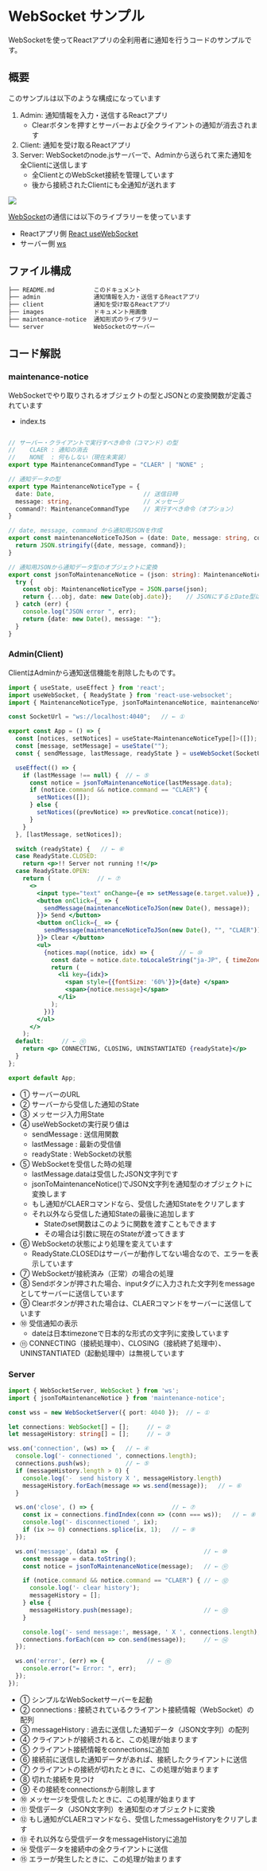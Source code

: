 # WebSocket サンプル

WebSocketを使ってReactアプリの全利用者に通知を行うコードのサンプルです。

## 概要

このサンプルは以下のような構成になっています

1. Admin: 通知情報を入力・送信するReactアプリ
   - Clearボタンを押すとサーバーおよび全クライアントの通知が消去されます
2. Client: 通知を受け取るReactアプリ
3. Server: WebSocketのnode.jsサーバーで、Adminから送られて来た通知を全Clientに送信します
   - 全ClientとのWebScket接続を管理しています
   - 後から接続されたClientにも全通知が送れます

![](/images/ws_sample.png)

[WebSocket](https://developer.mozilla.org/ja/docs/Web/API/WebSockets_API)の通信には以下のライブラリーを使っています

- Reactアプリ側 [React useWebSocket](https://github.com/robtaussig/react-use-websocket)
- サーバー側 [ws](https://github.com/websockets/ws)


## ファイル構成

```txt
├── README.md           このドキュメント
├── admin               通知情報を入力・送信するReactアプリ
├── client              通知を受け取るReactアプリ
├── images              ドキュメント用画像
├── maintenance-notice  通知形式のライブラリー
└── server              WebSocketのサーバー
```

## コード解説

### maintenance-notice

WebSocketでやり取りされるオブジェクトの型とJSONとの変換関数が定義されています

- index.ts

```ts

// サーバー・クライアントで実行すべき命令（コマンド）の型
//    CLAER : 通知の消去
//    NONE  : 何もしない（現在未実装）
export type MaintenanceCommandType = "CLAER" | "NONE" ;

// 通知データの型
export type MaintenanceNoticeType = {
  date: Date,                         // 送信日時
  message: string,                    // メッセージ
  command?: MaintenanceCommandType    // 実行すべき命令（オプション）
}

// date, message, command から通知用JSONを作成
export const maintenanceNoticeToJSon = (date: Date, message: string, command?: MaintenanceCommandType): string => {
  return JSON.stringify({date, message, command});
}

// 通知用JSONから通知データ型のオブジェクトに変換
export const jsonToMaintenanceNotice = (json: string): MaintenanceNoticeType => {
  try {
    const obj: MaintenanceNoticeType = JSON.parse(json);
    return {...obj, date: new Date(obj.date)};    // JSONにするとDate型は文字列なってしまうので、Dateに戻す
  } catch (err) {
    console.log("JSON error ", err);
    return {date: new Date(), message: ""};
  }
}
```


### Admin(Client)

ClientはAdminから通知送信機能を削除したものです。


```jsx
import { useState, useEffect } from 'react';
import useWebSocket, { ReadyState } from 'react-use-websocket';
import { MaintenanceNoticeType, jsonToMaintenanceNotice, maintenanceNoticeToJSon } from 'maintenance-notice';

const SocketUrl = "ws://localhost:4040";   // ← ①

export const App = () => {
  const [notices, setNotices] = useState<MaintenanceNoticeType[]>([]);      // ← ②
  const [message, setMessage] = useState("");                               // ← ③
  const { sendMessage, lastMessage, readyState } = useWebSocket(SocketUrl); // ← ④

  useEffect(() => {
    if (lastMessage !== null) {  // ← ⑤
      const notice = jsonToMaintenanceNotice(lastMessage.data);
      if (notice.command && notice.command == "CLAER") {
        setNotices([]);
      } else {
        setNotices((prevNotice) => prevNotice.concat(notice));
      }
    }
  }, [lastMessage, setNotices]);

  switch (readyState) {   // ← ⑥
  case ReadyState.CLOSED:
    return <p>!! Server not running !!</p>
  case ReadyState.OPEN:
    return (             // ← ⑦
      <>
        <input type="text" onChange={e => setMessage(e.target.value)} />
        <button onClick={_ => {
          sendMessage(maintenanceNoticeToJSon(new Date(), message));      // ← ⑧
        }}> Send </button>
        <button onClick={_ => {
          sendMessage(maintenanceNoticeToJSon(new Date(), "", "CLAER"));  // ← ⑨
        }}> Clear </button>
        <ul>
          {notices.map((notice, idx) => {       // ← ⑩
            const date = notice.date.toLocaleString("ja-JP", { timeZone: "Asia/Tokyo" });
            return (
              <li key={idx}>
                <span style={{fontSize: '60%'}}>{date} </span>
                <span>{notice.message}</span>
              </li>
            );
          })}
        </ul>
      </>
    );
  default:     // ← ⑪
    return <p> CONNECTING, CLOSING, UNINSTANTIATED {readyState}</p>
  }
};

export default App;
```

- ① サーバーのURL
- ② サーバーから受信した通知のState
- ③ メッセージ入力用State
- ④ useWebSocketの実行戻り値は
   - sendMessage : 送信用関数
   - lastMessage : 最新の受信値
   - readyState : WebSocketの状態
- ⑤ WebSocketを受信した時の処理
    - lastMessage.dataは受信したJSON文字列です
    - jsonToMaintenanceNotice()でJSON文字列を通知型のオブジェクトに変換します
    - もし通知がCLAERコマンドなら、受信した通知Stateをクリアします
    - それ以外なら受信した通知Stateの最後に追加します
       - Stateのset関数はこのように関数を渡すこともできます
       - その場合は引数に現在のStateが渡ってきます
- ⑥ WebSocketの状態により処理を変えています
     - ReadyState.CLOSEDはサーバーが動作してない場合なので、エラーを表示しています
- ⑦ WebSocketが接続済み（正常）の場合の処理
- ⑧ Sendボタンが押された場合、inputタグに入力された文字列をmessageとしてサーバーに送信しています
- ⑨ Clearボタンが押された場合は、CLAERコマンドをサーバーに送信しています
- ⑩ 受信通知の表示
   - dateは日本timezoneで日本的な形式の文字列に変換しています
- ⑪ CONNECTING（接続処理中）、CLOSING（接続終了処理中）、UNINSTANTIATED（起動処理中）は無視しています


### Server

```ts
import { WebSocketServer, WebSocket } from 'ws';
import { jsonToMaintenanceNotice } from 'maintenance-notice';

const wss = new WebSocketServer({ port: 4040 });  // ← ①

let connections: WebSocket[] = [];     // ← ②
let messageHistory: string[] = [];     // ← ③

wss.on('connection', (ws) => {   // ← ④
  console.log('- connectioned ', connections.length);
  connections.push(ws);          // ← ⑤
  if (messageHistory.length > 0) {
    console.log('-  send history X ', messageHistory.length)
    messageHistory.forEach(message => ws.send(message));   // ← ⑥
  }

  ws.on('close', () => {                      // ← ⑦
    const ix = connections.findIndex(conn => (conn === ws));   // ← ⑧
    console.log('- disconnectioned ', ix);
    if (ix >= 0) connections.splice(ix, 1);   // ← ⑨
  });

  ws.on('message', (data) =>  {                        // ← ⑩
    const message = data.toString();
    const notice = jsonToMaintenanceNotice(message);   // ← ⑪

    if (notice.command && notice.command == "CLAER") { // ← ⑫
      console.log('- clear history');
      messageHistory = [];
    } else {
      messageHistory.push(message);                    // ← ⑬
    }

    console.log('- send message:', message, ' X ', connections.length);
    connections.forEach(con => con.send(message));     // ← ⑭
  });

  ws.on('error', (err) => {            // ← ⑮
    console.error("= Error: ", err);
  });
});
```

- ① シンプルなWebSocketサーバーを起動
- ② connections : 接続されているクライアント接続情報（WebSocket）の配列
- ③ messageHistory : 過去に送信した通知データ（JSON文字列）の配列
- ④ クライアントが接続されると、この処理が始まります
- ⑤ クライアント接続情報をconnectionsに追加
- ⑥ 接続前に送信した通知データがあれば、接続したクライアントに送信
- ⑦ クライアントの接続が切れたときに、この処理が始まります
- ⑧ 切れた接続を見つけ
- ⑨ その接続をconnectionsから削除します
- ⑩ メッセージを受信したときに、この処理が始まります
- ⑪ 受信データ（JSON文字列）を通知型のオブジェクトに変換
- ⑫ もし通知がCLAERコマンドなら、受信したmessageHistoryをクリアします
- ⑬ それ以外なら受信データをmessageHistoryに追加
- ⑭ 受信データを接続中の全クライアントに送信
- ⑮ エラーが発生したときに、この処理が始まります
